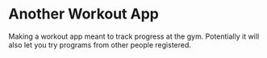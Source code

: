 # Another Workout App   

Making a workout app meant to track progress at the gym. Potentially it will also let you try programs from other people registered. 

